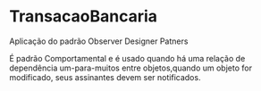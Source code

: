 # TransacaoBancaria
Aplicação do padrão Observer Designer Patners

É padrão Comportamental e é usado quando há uma relação de dependência um-para-muitos entre objetos,quando um objeto for modificado, seus assinantes devem ser notificados.
